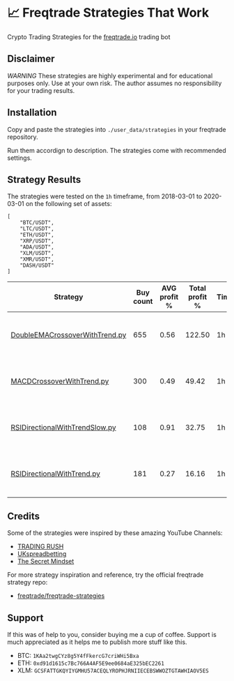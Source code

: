 # 📈 Freqtrade Strategies That Work
Crypto Trading Strategies for the [freqtrade.io](https://www.freqtrade.io/) trading bot

## Disclaimer
*WARNING* These strategies are highly experimental and for educational purposes only. Use at your own risk. The author assumes no responsibility for your trading results.
## Installation

Copy and paste the strategies into `./user_data/strategies` in your freqtrade repository.

Run them accordign to description. The strategies come with recommended settings.

## Strategy Results

The strategies were tested on the `1h` timeframe, from 2018-03-01 to 2020-03-01 on the following set of assets:
```
[
    "BTC/USDT",
    "LTC/USDT",
    "ETH/USDT",
    "XRP/USDT",
    "ADA/USDT",
    "XLM/USDT",
    "XMR/USDT",
    "DASH/USDT"
]
```


|  Strategy | Buy count | AVG profit % | Total profit % | Timeframe | Backtest period |
|-----------|-----------|--------------|----------------|--------------|-----------------|
| [DoubleEMACrossoverWithTrend.py](https://github.com/paulcpk/freqtrade-strategies-that-work/blob/main/DoubleEMACrossoverWithTrend.py) | 655 | 0.56 | 122.50 |  1h | 2018-03-01 to 2020-03-01 |
| [MACDCrossoverWithTrend.py](https://github.com/paulcpk/freqtrade-strategies-that-work/blob/main/MACDCrossoverWithTrend.py) | 300 | 0.49 | 49.42 |  1h | 2018-03-01 to 2020-03-01 |
| [RSIDirectionalWithTrendSlow.py](https://github.com/paulcpk/freqtrade-strategies-that-work/blob/main/RSIDirectionalWithTrendSlow.py) | 108 | 0.91 | 32.75 |  1h | 2018-03-01 to 2020-03-01 |
| [RSIDirectionalWithTrend.py](https://github.com/paulcpk/freqtrade-strategies-that-work/blob/main/RSIDirectionalWithTrend.py) | 181 | 0.27 | 16.16 |  1h | 2018-03-01 to 2020-03-01 |

## Credits

Some of the strategies were inspired by these amazing YouTube Channels:
- [TRADING RUSH](https://www.youtube.com/channel/UCgY_eHY4NCTcRnU6CCZXWng)
- [UKspreadbetting](https://www.youtube.com/user/ukspreadbetting)
- [The Secret Mindset ](https://www.youtube.com/channel/UC9yk_6ks1g1ipJJsxtLKLcA)

For more strategy inspiration and reference, try the official freqtrade strategy repo:
- [freqtrade/freqtrade-strategies](https://github.com/freqtrade/freqtrade-strategies)

## Support

If this was of help to you, consider buying me a cup of coffee.
Support is much appreciated as it helps me to publish more stuff like this.

- BTC: `1KAa2twgCYz8g5Y4fFkercG7criWHi5Bxa`
- ETH: `0xd91d1615c7Bc766A4AF5E9ee0684aE325bEC2261`
- XLM: `GCSFATTGKQYIYGMHU57ACEQLYROPHJRNIIECEBSWWOZTGTAWHIAOV5ES`